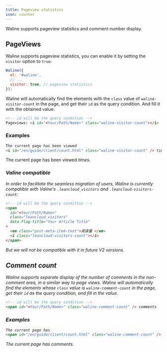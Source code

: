 ```yaml
---
title: Pageview statistics
icon: counter
---
```


Waline supports pageview statistics and comment number display.

<!-- more -->

## PageViews

Waline supports pageview statistics, you can enable it by setting the `visitor` option to `true`:

```js
Waline({
  el: '#waline',
  // ...
  visitor: true, // pageview statistics
});
```

Waline will automatically find the elements with the `class` value of `waline-visitor-count` in the page, and get their `id` as the query condition. And fill it with the obtained value:

```html
<!-- id will be the query condition -->
Pageviews: <i id="<Your/Path/Name>" class="waline-visitor-count"></i>
```

### Examples

```html
The current page has been viewed
<i id="/en/guide/client/count.html" class="waline-visitor-count" /> times.
```

The current page has been viewed
<i id="/en/guide/client/count.html" class="waline-visitor-count" /> times.

### Valine compatible

In order to facilitate the seamless migration of users, Waline is currently compatible with Valine's `.leancloud_visitors` and `.leancloud-visitors-count`:

```html
<!-- id will be the query condition -->
<span
  id="<Your/Path/Name>"
  class="leancloud_visitors"
  data-flag-title="Your Article Title"
>
  <em class="post-meta-item-text">阅读量 </em>
  <i class="leancloud-visitors-count"></i>
</span>
```

But we will not be compatible with it in future V2 versions.

## Comment count

Waline supports separate display of the number of comments in the non-comment area, in a similar way to page views. Waline will automatically find the elements whose `class` value is `waline-comment-count` in the page, get their `id` as the query condition, and fill in the value.

```html
<!-- id will be the query condition -->
<span id="<Your/Path/Name>" class="waline-comment-count" /> comments
```

### Examples

```html
The current page has
<span id="/en/guide/client/count.html" class="waline-comment-count" /> comments.
```

The current page has
<span id="/en/guide/client/count.html" class="waline-comment-count" /> comments.
